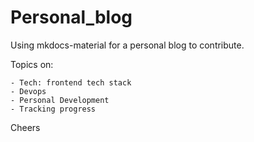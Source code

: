 # Personal_blog

Using mkdocs-material for a personal blog to contribute.

Topics on:
	
	- Tech: frontend tech stack
	- Devops
	- Personal Development
	- Tracking progress

Cheers 
